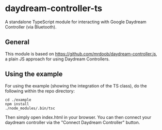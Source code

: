 # daydream-controller-ts
A standalone TypeScript module for interacting with Google Daydream Controller (via Bluetooth).

## General
This module is based on https://github.com/mrdoob/daydream-controller.js, a plain JS approach for using Daydream Controllers.

## Using the example
For using the example (showing the integration of the TS class), do the following within the repo directory:

```
cd ./example
npm install
./node_modules/.bin/tsc
```

Then simply open index.html in your browser. You can then connect your daydream controller via the "Connect Daydream Controller" button.